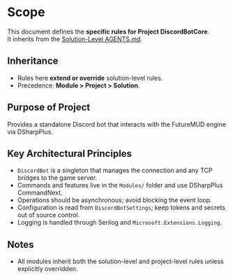 # Scope

This document defines the **specific rules for Project DiscordBotCore**.  
It inherits from the [Solution-Level AGENTS.md](../AGENTS.md).

## Inheritance

* Rules here **extend or override** solution-level rules.
* Precedence: **Module > Project > Solution**.

## Purpose of Project
Provides a standalone Discord bot that interacts with the FutureMUD engine via DSharpPlus.

## Key Architectural Principles
* `DiscordBot` is a singleton that manages the connection and any TCP bridges to the game server.
* Commands and features live in the `Modules/` folder and use DSharpPlus CommandNext.
* Operations should be asynchronous; avoid blocking the event loop.
* Configuration is read from `DiscordBotSettings`; keep tokens and secrets out of source control.
* Logging is handled through Serilog and `Microsoft.Extensions.Logging`.

## Notes

* All modules inherit both the solution-level and project-level rules unless explicitly overridden.
